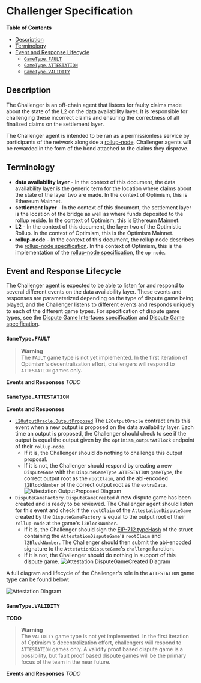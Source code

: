 # Challenger Specification

<!-- START doctoc generated TOC please keep comment here to allow auto update -->
<!-- DON'T EDIT THIS SECTION, INSTEAD RE-RUN doctoc TO UPDATE -->
**Table of Contents**

- [Description](#description)
- [Terminology](#terminology)
- [Event and Response Lifecycle](#event-and-response-lifecycle)
  - [`GameType.FAULT`](#gametypefault)
  - [`GameType.ATTESTATION`](#gametypeattestation)
  - [`GameType.VALIDITY`](#gametypevalidity)

<!-- END doctoc generated TOC please keep comment here to allow auto update -->

## Description

The Challenger is an off-chain agent that listens for faulty claims made about the state of
the L2 on the data availability layer. It is responsible for challenging these incorrect claims
and ensuring the correctness of all finalized claims on the settlement layer.

The Challenger agent is intended to be ran as a permissionless service by participants of the network
alongside a [rollup-node](./rollup-node.md). Challenger agents will be rewarded in the form of the
bond attached to the claims they disprove.

## Terminology

- **data availability layer** - In the context of this document, the data availability layer is the
  generic term for the location where claims about the state of the layer two are made. In the context
  of Optimism, this is Ethereum Mainnet.
- **settlement layer** - In the context of this document, the settlement layer is the location of the
  bridge as well as where funds deposited to the rollup reside. In the context of Optimism, this is
  Ethereum Mainnet.
- **L2** - In the context of this document, the layer two of the Optimistic Rollup. In the context
  of Optimism, this is the Optimism Mainnet.
- **rollup-node** - In the context of this document, the rollup node describes the
  [rollup-node specification](./rollup-node.md). In the context of Optimism, this is the implementation
  of the [rollup-node specification](./rollup-node.md), the `op-node`.

## Event and Response Lifecycle

The Challenger agent is expected to be able to listen for and respond to several different events
on the data availability layer. These events and responses are parameterized depending on the type
of dispute game being played, and the Challenger listens to different events and responds uniquely
to each of the different game types. For specification of dispute game types, see the
[Dispute Game Interfaces specification](./dispute-game-interface.md) and
[Dispute Game specification](./dispute-game.md).

### `GameType.FAULT`

> **Warning**  
> The `FAULT` game type is not yet implemented. In the first iteration of Optimism's decentralization effort,
> challengers will respond to `ATTESTATION` games only.

**Events and Responses**
*TODO*

### `GameType.ATTESTATION`

**Events and Responses**

- [`L2OutputOracle.OutputProposed`](../packages/contracts-bedrock/contracts/L1/L2OutputOracle.sol#L57-70)
  The `L2OutputOracle` contract emits this event when a new output is proposed on the data availability
  layer. Each time an output is proposed, the Challenger should check to see if the output is equal
  the output given by the `optimism_outputAtBlock` endpoint of their `rollup-node`.
  - If it is, the Challenger should do nothing to challenge this output proposal.
  - If it is not, the Challenger should respond by creating a new `DisputeGame` with the
    `DisputeGameType.ATTESTATION` `gameType`, the correct output root as the `rootClaim`, and the abi-encoded
    `l2BlockNumber` of the correct output root as the `extraData`.
  ![Attestation `OutputProposed` Diagram](./assets/challenger_attestation_output_proposed.png)
- `DisputeGameFactory.DisputeGameCreated` A new dispute game has been created and is ready to be reviewed. The
  Challenger agent should listen for this event and check if the `rootClaim` of the `AttestationDisputeGame`
  created by the `DisputeGameFactory` is equal to the output root of their `rollup-node` at the game's `l2BlockNumber`.
  - If it is, the Challenger should sign the [EIP-712 typeHash](./dispute-game.md) of the struct containing the
    `AttestationDisputeGame`'s `rootClaim` and `l2BlockNumber`. The Challenger should then submit the abi-encoded
    signature to the `AttetationDisputeGame`'s `challenge` function.
  - If it is not, the Challenger should do nothing in support of this dispute game.
  ![Attestation `DisputeGameCreated` Diagram](./assets/challenger_attestation_dispute_game_created.png)

A full diagram and lifecycle of the Challenger's role in the `ATTESTATION` game type can be found below:

![Attestation Diagram](./assets/challenger_attestation.png)

### `GameType.VALIDITY`

**TODO**

> **Warning**  
> The `VALIDITY` game type is not yet implemented. In the first iteration of Optimism's decentralization effort,
> challengers will respond to `ATTESTATION` games only. A validity proof based dispute game is a possibility,
> but fault proof based dispute games will be the primary focus of the team in the near future.

**Events and Responses**
*TODO*
